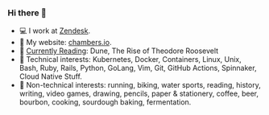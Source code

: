 ### Hi there 👋

- 💻 I work at [Zendesk](https://github.com/zendesk).
- 💬 My website: [chambers.io](https://chambers.io).
- 📖 [Currently Reading](https://www.goodreads.com/user/show/44353038-dakota-chambers): Dune, The Rise of Theodore Roosevelt
- 🐳 Technical interests: Kubernetes, Docker, Containers, Linux, Unix, Bash, Ruby,
  Rails, Python, GoLang, Vim, Git, GitHub Actions, Spinnaker, Cloud Native
  Stuff.
- 🍞 Non-technical interests: running, biking, water sports, reading, history,
  writing, video games, drawing, pencils, paper & stationery, coffee,
  beer, bourbon, cooking, sourdough baking, fermentation.

<!-- **dcchambers/dcchambers** is a ✨ _special_ ✨ repository because its
`README.md` (this file) appears on your GitHub profile.

Here are some ideas to get you started:

- 🔭 I’m currently working on ...
- 🌱 I’m currently learning ...
- 👯 I’m looking to collaborate on ...
- 🤔 I’m looking for help with ...
- 💬 Ask me about ...
- 📫 How to reach me: ...
- 😄 Pronouns: ...
- ⚡ Fun fact: ...  -->
